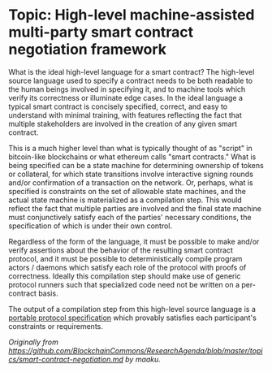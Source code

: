 Topic: High-level machine-assisted multi-party smart contract negotiation framework
===================================================================================

What is the ideal high-level language for a smart contract?  The
high-level source language used to specify a contract needs to be both
readable to the human beings involved in specifying it, and to machine
tools which verify its correctness or illuminate edge cases.  In the
ideal language a typical smart contract is concisely specified,
correct, and easy to understand with minimal training, with features
reflecting the fact that multiple stakeholders are involved in the
creation of any given smart contract.

This is a much higher level than what is typically thought of as
"script" in bitcoin-like blockchains or what ethereum calls "smart
contracts."  What is being specified can be a state machine for
determining ownership of tokens or collateral, for which state
transitions involve interactive signing rounds and/or confirmation of
a transaction on the network.  Or, perhaps, what is specified is
constraints on the set of allowable state machines, and the actual
state machine is materialized as a compilation step.  This would
reflect the fact that multiple parties are involved and the final
state machine must conjunctively satisfy each of the parties'
necessary conditions, the specification of which is under their own
control.

Regardless of the form of the language, it must be possible to make
and/or verify assertions about the behavior of the resulting smart
contract protocol, and it must be possible to deterministically
compile program actors / daemons which satisfy each role of the
protocol with proofs of correctness.  Ideally this compilation step
should make use of generic protocol runners such that specialized code
need not be written on a per-contract basis.

The output of a compilation step from this high-level source language
is a [portable protocol
specification](smart-contract-specification.md) which provably
satisfies each participant's constraints or requirements.

_Originally from https://github.com/BlockchainCommons/ResearchAgenda/blob/master/topics/smart-contract-negotiation.md by maaku._
